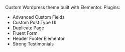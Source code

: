Custom Wordpress theme built with Elementor.
Plugins:
- Advanced Custom Fields
- Custom Post Type UI
- Duplicate Page
- Fluent Form
- Header Footer Elementor
- Strong Testimonials
